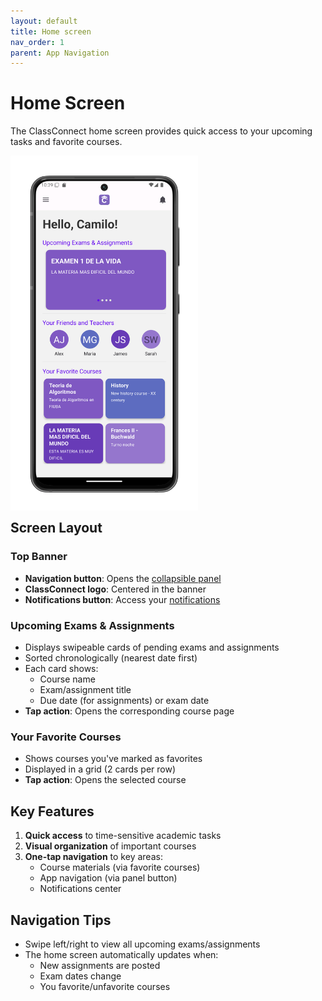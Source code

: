 ```yaml
---
layout: default
title: Home screen
nav_order: 1
parent: App Navigation
---
```


# Home Screen

The ClassConnect home screen provides quick access to your upcoming tasks and favorite courses.

<p style="clear:both;"></p>
<img src="assets/home.png" alt="Home Screen" style="width:300px; float:left; margin-right:15px;"/>
<p style="clear:both;"></p>

## Screen Layout

### Top Banner
- **Navigation button**: Opens the [collapsible panel](/app-manual/app-navigation/drawer)
- **ClassConnect logo**: Centered in the banner
- **Notifications button**: Access your [notifications](/app-manual/app-navigation/notifications)

### Upcoming Exams & Assignments
- Displays swipeable cards of pending exams and assignments
- Sorted chronologically (nearest date first)
- Each card shows:
  - Course name
  - Exam/assignment title
  - Due date (for assignments) or exam date
- **Tap action**: Opens the corresponding course page

### Your Favorite Courses
- Shows courses you've marked as favorites
- Displayed in a grid (2 cards per row)
- **Tap action**: Opens the selected course

## Key Features

1. **Quick access** to time-sensitive academic tasks
2. **Visual organization** of important courses
3. **One-tap navigation** to key areas:
   - Course materials (via favorite courses)
   - App navigation (via panel button)
   - Notifications center

## Navigation Tips

- Swipe left/right to view all upcoming exams/assignments
- The home screen automatically updates when:
  - New assignments are posted
  - Exam dates change
  - You favorite/unfavorite courses

